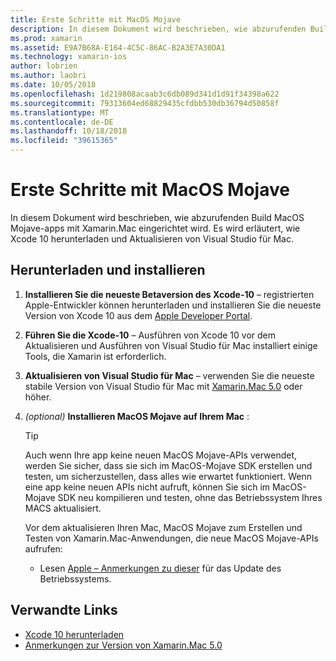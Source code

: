 ```yaml
---
title: Erste Schritte mit MacOS Mojave
description: In diesem Dokument wird beschrieben, wie abzurufenden Build MacOS Mojave-apps mit Xamarin.Mac eingerichtet wird. Es wird erläutert, wie Xcode 10 herunterladen und Aktualisieren von Visual Studio für Mac.
ms.prod: xamarin
ms.assetid: E9A7B68A-E164-4C5C-86AC-B2A3E7A30DA1
ms.technology: xamarin-ios
author: lobrien
ms.author: laobri
ms.date: 10/05/2018
ms.openlocfilehash: 1d219808acaab3c6db089d341d1d91f34398a622
ms.sourcegitcommit: 79313604ed68829435cfdbb530db36794d50858f
ms.translationtype: MT
ms.contentlocale: de-DE
ms.lasthandoff: 10/18/2018
ms.locfileid: "39615365"
---
```

# <a name="get-started-with-macos-mojave"></a>Erste Schritte mit MacOS Mojave

In diesem Dokument wird beschrieben, wie abzurufenden Build MacOS Mojave-apps mit Xamarin.Mac eingerichtet wird. Es wird erläutert, wie Xcode 10 herunterladen und Aktualisieren von Visual Studio für Mac.

## <a name="download-and-install"></a>Herunterladen und installieren

1. **Installieren Sie die neueste Betaversion des Xcode-10** – registrierten Apple-Entwickler können herunterladen und installieren Sie die neueste Version von Xcode 10 aus dem [Apple Developer Portal](https://developer.apple.com/download/).

2. **Führen Sie die Xcode-10** – Ausführen von Xcode 10 vor dem Aktualisieren und Ausführen von Visual Studio für Mac installiert einige Tools, die Xamarin ist erforderlich.

3. **Aktualisieren von Visual Studio für Mac** – verwenden Sie die neueste stabile Version von Visual Studio für Mac mit [Xamarin.Mac 5.0](https://developer.xamarin.com/releases/mac/xamarin.mac_5/xamarin.mac_5.0/) oder höher.

4. _(optional)_  **Installieren MacOS Mojave auf Ihrem Mac** :

   > [!TIP]
   > Auch wenn Ihre app keine neuen MacOS Mojave-APIs verwendet, werden Sie sicher, dass sie sich im MacOS-Mojave SDK erstellen und testen, um sicherzustellen, dass alles wie erwartet funktioniert. Wenn eine app keine neuen APIs nicht aufruft, können Sie sich im MacOS-Mojave SDK neu kompilieren und testen, ohne das Betriebssystem Ihres MACS aktualisiert.
   >
   > Vor dem aktualisieren Ihren Mac, MacOS Mojave zum Erstellen und Testen von Xamarin.Mac-Anwendungen, die neue MacOS Mojave-APIs aufrufen:
   >
   > - Lesen [Apple – Anmerkungen zu dieser](https://developer.apple.com/download/) für das Update des Betriebssystems.

## <a name="related-links"></a>Verwandte Links

- [Xcode 10 herunterladen](https://developer.apple.com/download/)
- [Anmerkungen zur Version von Xamarin.Mac 5.0](https://developer.xamarin.com/releases/mac/xamarin.mac_5/xamarin.mac_5.0/)
